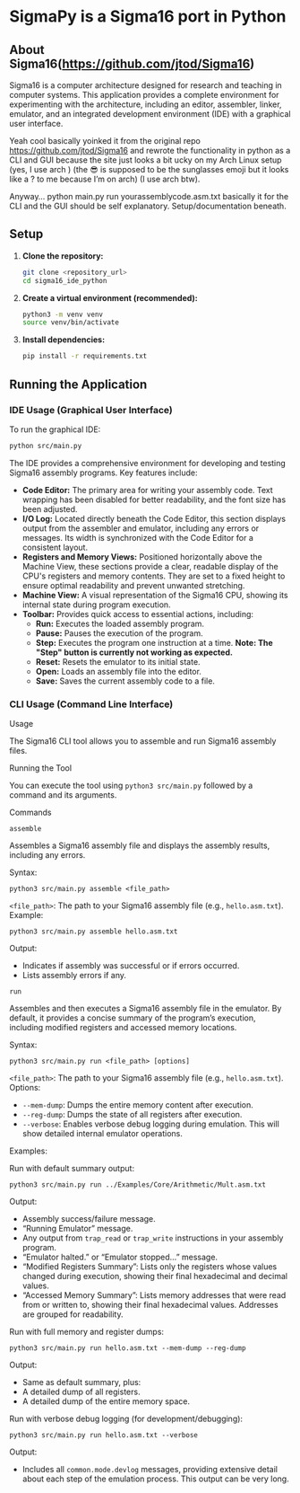 # SigmaPy is a Sigma16 port in Python 
## About Sigma16(https://github.com/jtod/Sigma16)
Sigma16 is a computer architecture designed for research and teaching in computer systems. This application provides a complete environment for experimenting with the architecture, including an editor, assembler, linker, emulator, and an integrated development environment (IDE) with a graphical user interface.


Yeah cool basically yoinked it from the original repo https://github.com/jtod/Sigma16 and rewrote the functionality in python as a CLI and GUI because the site just looks a bit ucky on my Arch Linux setup (yes, I use arch ) (the 😎 is supposed to be the sunglasses emoji but it looks like a ? to me because I’m on arch) (I use arch btw).

Anyway… python main.py run yourassemblycode.asm.txt basically it for the CLI and the GUI should be self explanatory. Setup/documentation beneath.

## Setup

1.  **Clone the repository:**
    ```bash
    git clone <repository_url>
    cd sigma16_ide_python
    ```

2.  **Create a virtual environment (recommended):**
    ```bash
    python3 -m venv venv
    source venv/bin/activate
    ```

3.  **Install dependencies:**
    ```bash
    pip install -r requirements.txt
    ```

## Running the Application

### IDE Usage (Graphical User Interface)

To run the graphical IDE:

```bash
python src/main.py
```

The IDE provides a comprehensive environment for developing and testing Sigma16 assembly programs. Key features include:

*   **Code Editor:** The primary area for writing your assembly code. Text wrapping has been disabled for better readability, and the font size has been adjusted.
*   **I/O Log:** Located directly beneath the Code Editor, this section displays output from the assembler and emulator, including any errors or messages. Its width is synchronized with the Code Editor for a consistent layout.
*   **Registers and Memory Views:** Positioned horizontally above the Machine View, these sections provide a clear, readable display of the CPU's registers and memory contents. They are set to a fixed height to ensure optimal readability and prevent unwanted stretching.
*   **Machine View:** A visual representation of the Sigma16 CPU, showing its internal state during program execution.
*   **Toolbar:** Provides quick access to essential actions, including:
    *   **Run:** Executes the loaded assembly program.
    *   **Pause:** Pauses the execution of the program.
    *   **Step:** Executes the program one instruction at a time. **Note: The "Step" button is currently not working as expected.**
    *   **Reset:** Resets the emulator to its initial state.
    *   **Open:** Loads an assembly file into the editor.
    *   **Save:** Saves the current assembly code to a file.

### CLI Usage (Command Line Interface)

Usage

The Sigma16 CLI tool allows you to assemble and run Sigma16 assembly files.

Running the Tool

You can execute the tool using `python3 src/main.py` followed by a command and its arguments.

Commands

`assemble`

Assembles a Sigma16 assembly file and displays the assembly results, including any errors.

Syntax:

```
python3 src/main.py assemble <file_path>
```

`<file_path>`: The path to your Sigma16 assembly file (e.g., `hello.asm.txt`).
Example:

```
python3 src/main.py assemble hello.asm.txt
```

Output:

*   Indicates if assembly was successful or if errors occurred.
*   Lists assembly errors if any.

`run`

Assembles and then executes a Sigma16 assembly file in the emulator. By default, it provides a concise summary of the program’s execution, including modified registers and accessed memory locations.

Syntax:

```
python3 src/main.py run <file_path> [options]
```

`<file_path>`: The path to your Sigma16 assembly file (e.g., `hello.asm.txt`).
Options:

*   `--mem-dump`: Dumps the entire memory content after execution.
*   `--reg-dump`: Dumps the state of all registers after execution.
*   `--verbose`: Enables verbose debug logging during emulation. This will show detailed internal emulator operations.

Examples:

Run with default summary output:
```
python3 src/main.py run ../Examples/Core/Arithmetic/Mult.asm.txt
```

Output:

*   Assembly success/failure message.
*   “Running Emulator” message.
*   Any output from `trap_read` or `trap_write` instructions in your assembly program.
*   “Emulator halted.” or “Emulator stopped…” message.
*   “Modified Registers Summary”: Lists only the registers whose values changed during execution, showing their final hexadecimal and decimal values.
*   “Accessed Memory Summary”: Lists memory addresses that were read from or written to, showing their final hexadecimal values. Addresses are grouped for readability.

Run with full memory and register dumps:
```
python3 src/main.py run hello.asm.txt --mem-dump --reg-dump
```

Output:

*   Same as default summary, plus:
*   A detailed dump of all registers.
*   A detailed dump of the entire memory space.

Run with verbose debug logging (for development/debugging):
```
python3 src/main.py run hello.asm.txt --verbose
```

Output:

*   Includes all `common.mode.devlog` messages, providing extensive detail about each step of the emulation process. This output can be very long.
